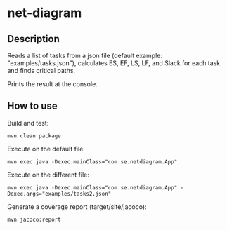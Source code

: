 # net-diagram

## Description
Reads a list of tasks from a json file (default example: "examples/tasks.json"), calculates ES, EF, LS, LF, and Slack for each task and finds critical paths.

Prints the result at the console.

## How to use
Build and test:
```
mvn clean package
```

Execute on the default file:
```
mvn exec:java -Dexec.mainClass="com.se.netdiagram.App"
```

Execute on the different file:
```
mvn exec:java -Dexec.mainClass="com.se.netdiagram.App" -Dexec.args="examples/tasks2.json"
```

Generate a coverage report (target/site/jacoco):
```
mvn jacoco:report
```